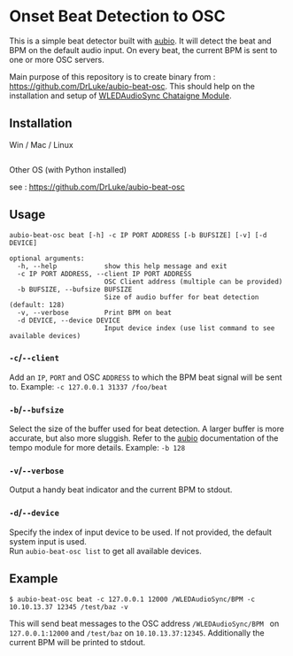 # Onset Beat Detection to OSC

This is a simple beat detector built with [aubio](https://github.com/aubio/aubio).
It will detect the beat and BPM on the default audio input.
On every beat, the current BPM is sent to one or more OSC servers.

Main purpose of this repository is to create binary from :  https://github.com/DrLuke/aubio-beat-osc. 
This should help on the installation and setup of [WLEDAudioSync Chataigne Module](https://github.com/zak-45/WLEDAudioSync-Chataigne-Module).

## Installation

Win / Mac / Linux
```

```

Other OS (with Python installed)

see : https://github.com/DrLuke/aubio-beat-osc

## Usage

```
aubio-beat-osc beat [-h] -c IP PORT ADDRESS [-b BUFSIZE] [-v] [-d DEVICE]

optional arguments:
  -h, --help            show this help message and exit
  -c IP PORT ADDRESS, --client IP PORT ADDRESS
                        OSC Client address (multiple can be provided)
  -b BUFSIZE, --bufsize BUFSIZE
                        Size of audio buffer for beat detection (default: 128)
  -v, --verbose         Print BPM on beat
  -d DEVICE, --device DEVICE
                        Input device index (use list command to see available devices)

```

### `-c`/`--client`
Add an `IP`, `PORT` and OSC `ADDRESS` to which the BPM beat signal will be sent to. Example: `-c 127.0.0.1 31337 /foo/beat`

### `-b`/`--bufsize`
Select the size of the buffer used for beat detection.
A larger buffer is more accurate, but also more sluggish.
Refer to the [aubio](https://github.com/aubio/aubio) documentation of the tempo module for more details.
Example: `-b 128`

### `-v`/`--verbose`
Output a handy beat indicator and the current BPM to stdout.

### `-d`/`--device`
Specify the index of input device to be used.
If not provided, the default system input is used.  
Run `aubio-beat-osc list` to get all available devices.

## Example

```
$ aubio-beat-osc beat -c 127.0.0.1 12000 /WLEDAudioSync/BPM -c 10.10.13.37 12345 /test/baz -v
```

This will send beat messages to the OSC address `/WLEDAudioSync/BPM ` on `127.0.0.1:12000` and `/test/baz` on `10.10.13.37:12345`.
Additionally the current BPM will be printed to stdout.
